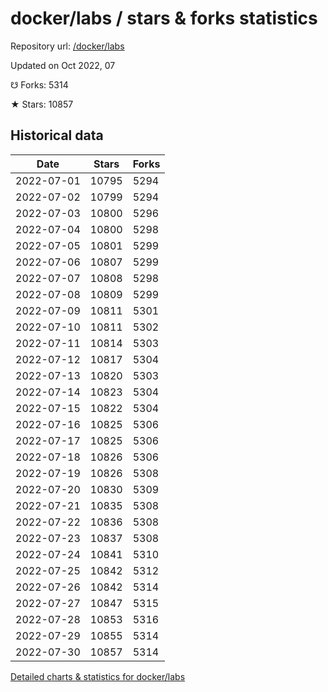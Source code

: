 # docker/labs / stars & forks statistics

Repository url: [/docker/labs](https://github.com/docker/labs)

Updated on Oct 2022, 07

☋ Forks: 5314

★ Stars: 10857

## Historical data
| Date | Stars | Forks |
|------|-------|-------|
| 2022-07-01 | 10795 | 5294 | 
| 2022-07-02 | 10799 | 5294 | 
| 2022-07-03 | 10800 | 5296 | 
| 2022-07-04 | 10800 | 5298 | 
| 2022-07-05 | 10801 | 5299 | 
| 2022-07-06 | 10807 | 5299 | 
| 2022-07-07 | 10808 | 5298 | 
| 2022-07-08 | 10809 | 5299 | 
| 2022-07-09 | 10811 | 5301 | 
| 2022-07-10 | 10811 | 5302 | 
| 2022-07-11 | 10814 | 5303 | 
| 2022-07-12 | 10817 | 5304 | 
| 2022-07-13 | 10820 | 5303 | 
| 2022-07-14 | 10823 | 5304 | 
| 2022-07-15 | 10822 | 5304 | 
| 2022-07-16 | 10825 | 5306 | 
| 2022-07-17 | 10825 | 5306 | 
| 2022-07-18 | 10826 | 5306 | 
| 2022-07-19 | 10826 | 5308 | 
| 2022-07-20 | 10830 | 5309 | 
| 2022-07-21 | 10835 | 5308 | 
| 2022-07-22 | 10836 | 5308 | 
| 2022-07-23 | 10837 | 5308 | 
| 2022-07-24 | 10841 | 5310 | 
| 2022-07-25 | 10842 | 5312 | 
| 2022-07-26 | 10842 | 5314 | 
| 2022-07-27 | 10847 | 5315 | 
| 2022-07-28 | 10853 | 5316 | 
| 2022-07-29 | 10855 | 5314 | 
| 2022-07-30 | 10857 | 5314 | 


[Detailed charts & statistics for docker/labs](https://reviewgithub.com/rep/docker/labs)
